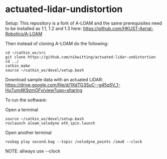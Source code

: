 # actuated-lidar-undistortion

Setup:
This repository is a fork of A-LOAM and the same prerequisites need to be installed as 1.1, 1.2 and 1.3 here: https://github.com/HKUST-Aerial-Robotics/A-LOAM


Then instead of cloning A-LOAM do the following:
```
cd ~/catkin_ws/src
git clone https://github.com/nikwitting/actuated-lidar-undistortion
cd ../
catkin_make
source ~/catkin_ws/devel/setup.bash
```


Download sample data with an actuated LiDAR:
https://drive.google.com/file/d/1XdTG3SuC--g45q5V_1-Ho7um4K9zmOFy/view?usp=sharing

To run the software:

Open a terminal
```
source ~/catkin_ws/devel/setup.bash
roslaunch aloam_velodyne eth_spin.launch
```

Open another terminal
```
rosbag play second.bag --topic /velodyne_points /imu0 --clock
```
NOTE: allways use --clock
